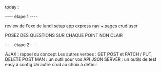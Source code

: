 today :

---- étape 1 ----

review de l'exo de lundi
setup app express
nav + pages
crud user

POSEZ DES QUESTIONS SUR CHAQUE POINT NON CLAIR

---- étape 2 ----

AJAX : rappel du concept 
Les autres verbes : GET POST et PATCH / PUT, DELETE
POST MAN : un outil pour vos API
JSON SERVER : un outils de test easy à config
Un autre crud au choix à définir


